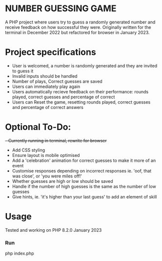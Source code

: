 # NUMBER GUESSING GAME

A PHP project where users try to guess a randomly generated number and receive feedback on how successful they were.
Originally written for the terminal in December 2022 but refactored for browser in January 2023.

<!-- #Hosted
https://russellshire.github.io/php-number-guessing-game/ -->

# Project specifications

- User is welcomed, a number is randomly generated and they are invited to guess it
- Invalid inputs should be handled
- Number of plays, Correct guesses are saved
- Users can immediately play again
- Users automatically recieve feedback on their performance: rounds played, correct guesses and percentage of correct
- Users can Reset the game, resetting rounds played, correct guesses and percentage of correct answers

# Optional To-Do:

~~- Currently running in terminal, rewrite for browser~~

- Add CSS styling
- Ensure layout is mobile optimised
- Add a 'celebration' animation for correct guesses to make it more of an event
- Customise responses depending on incorrect responses ie. 'oof, that was close', or 'you were miles off!'
- Whether guesses are high or low should be saved
- Handle if the number of high guesses is the same as the number of low guesses
- Give hints, ie. 'it's higher than your last guess' to add an element of skill

# Usage

Tested and working on PHP 8.2.0 January 2023

### Run

php index.php
